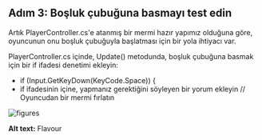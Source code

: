 ## Adım 3: Boşluk çubuğuna basmayı test edin

Artık PlayerController.cs'e atanmış bir mermi hazır yapımız olduğuna göre, oyuncunun onu boşluk çubuğuyla başlatması için bir yola ihtiyacı var.

PlayerController.cs içinde, Update() metodunda, boşluk çubuğuna basmak için bir if ifadesi denetimi ekleyin:
- if (Input.GetKeyDown(KeyCode.Space)) {
- if ifadesinin içine, yapmanız gerektiğini söyleyen bir yorum ekleyin // Oyuncudan bir mermi fırlatın

![figures]()

**Alt text:** Flavour








